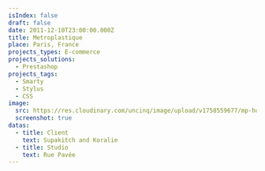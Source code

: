 ```yaml
---
isIndex: false
draft: false
date: 2011-12-10T23:00:00.000Z
title: Metroplastique
place: Paris, France
projects_types: E-commerce
projects_solutions:
  - Prestashop
projects_tags:
  - Smarty
  - Stylus
  - CSS
image:
  src: https://res.cloudinary.com/uncinq/image/upload/v1758559677/mp-home-04-neutre_haypp8.jpg
  screenshot: true
datas:
  - title: Client
    text: Supakitch and Koralie
  - title: Studio
    text: Rue Pavée
---
```

